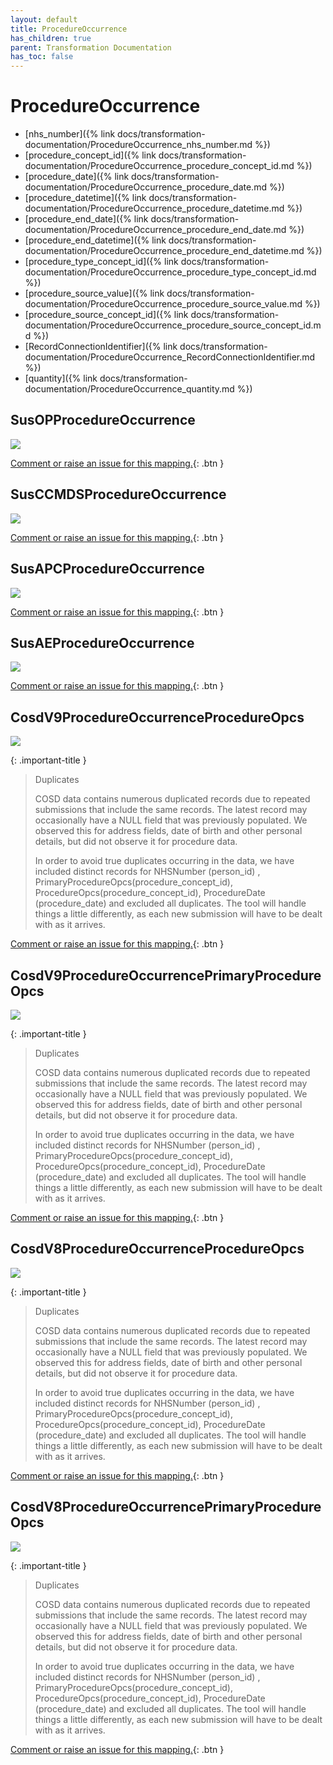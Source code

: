 ```yaml
---
layout: default
title: ProcedureOccurrence
has_children: true
parent: Transformation Documentation
has_toc: false
---
```


# ProcedureOccurrence
* [nhs_number]({% link docs/transformation-documentation/ProcedureOccurrence_nhs_number.md %})
* [procedure_concept_id]({% link docs/transformation-documentation/ProcedureOccurrence_procedure_concept_id.md %})
* [procedure_date]({% link docs/transformation-documentation/ProcedureOccurrence_procedure_date.md %})
* [procedure_datetime]({% link docs/transformation-documentation/ProcedureOccurrence_procedure_datetime.md %})
* [procedure_end_date]({% link docs/transformation-documentation/ProcedureOccurrence_procedure_end_date.md %})
* [procedure_end_datetime]({% link docs/transformation-documentation/ProcedureOccurrence_procedure_end_datetime.md %})
* [procedure_type_concept_id]({% link docs/transformation-documentation/ProcedureOccurrence_procedure_type_concept_id.md %})
* [procedure_source_value]({% link docs/transformation-documentation/ProcedureOccurrence_procedure_source_value.md %})
* [procedure_source_concept_id]({% link docs/transformation-documentation/ProcedureOccurrence_procedure_source_concept_id.md %})
* [RecordConnectionIdentifier]({% link docs/transformation-documentation/ProcedureOccurrence_RecordConnectionIdentifier.md %})
* [quantity]({% link docs/transformation-documentation/ProcedureOccurrence_quantity.md %})

## SusOPProcedureOccurrence
<a href="SusOPProcedureOccurrence.svg" target="_blank"><img src="SusOPProcedureOccurrence.svg" /></a>

[Comment or raise an issue for this mapping.](https://github.com/answerdigital/oxford-omop-data-mapper/issues/new?title=SusOPProcedureOccurrence%20mapping){: .btn }
## SusCCMDSProcedureOccurrence
<a href="SusCCMDSProcedureOccurrence.svg" target="_blank"><img src="SusCCMDSProcedureOccurrence.svg" /></a>

[Comment or raise an issue for this mapping.](https://github.com/answerdigital/oxford-omop-data-mapper/issues/new?title=SusCCMDSProcedureOccurrence%20mapping){: .btn }
## SusAPCProcedureOccurrence
<a href="SusAPCProcedureOccurrence.svg" target="_blank"><img src="SusAPCProcedureOccurrence.svg" /></a>

[Comment or raise an issue for this mapping.](https://github.com/answerdigital/oxford-omop-data-mapper/issues/new?title=SusAPCProcedureOccurrence%20mapping){: .btn }
## SusAEProcedureOccurrence
<a href="SusAEProcedureOccurrence.svg" target="_blank"><img src="SusAEProcedureOccurrence.svg" /></a>

[Comment or raise an issue for this mapping.](https://github.com/answerdigital/oxford-omop-data-mapper/issues/new?title=SusAEProcedureOccurrence%20mapping){: .btn }
## CosdV9ProcedureOccurrenceProcedureOpcs
<a href="CosdV9ProcedureOccurrenceProcedureOpcs.svg" target="_blank"><img src="CosdV9ProcedureOccurrenceProcedureOpcs.svg" /></a>

{: .important-title }
> Duplicates
>
> COSD data contains numerous duplicated records due to repeated submissions that include the same records.  The latest record may occasionally have a NULL field that was previously populated.  We observed this for address fields, date of birth and other personal details, but did not observe it for procedure data.
>
> In order to avoid true duplicates occurring in the data, we have included distinct records for  NHSNumber (person_id) , PrimaryProcedureOpcs(procedure_concept_id), ProcedureOpcs(procedure_concept_id), ProcedureDate (procedure_date) and excluded all duplicates.  The tool will handle things a little differently, as each new submission will have to be dealt with as it arrives.
>

[Comment or raise an issue for this mapping.](https://github.com/answerdigital/oxford-omop-data-mapper/issues/new?title=CosdV9ProcedureOccurrenceProcedureOpcs%20mapping){: .btn }
## CosdV9ProcedureOccurrencePrimaryProcedureOpcs
<a href="CosdV9ProcedureOccurrencePrimaryProcedureOpcs.svg" target="_blank"><img src="CosdV9ProcedureOccurrencePrimaryProcedureOpcs.svg" /></a>

{: .important-title }
> Duplicates
>
> COSD data contains numerous duplicated records due to repeated submissions that include the same records.  The latest record may occasionally have a NULL field that was previously populated.  We observed this for address fields, date of birth and other personal details, but did not observe it for procedure data.
>
> In order to avoid true duplicates occurring in the data, we have included distinct records for  NHSNumber (person_id) , PrimaryProcedureOpcs(procedure_concept_id), ProcedureOpcs(procedure_concept_id), ProcedureDate (procedure_date) and excluded all duplicates.  The tool will handle things a little differently, as each new submission will have to be dealt with as it arrives.
>

[Comment or raise an issue for this mapping.](https://github.com/answerdigital/oxford-omop-data-mapper/issues/new?title=CosdV9ProcedureOccurrencePrimaryProcedureOpcs%20mapping){: .btn }
## CosdV8ProcedureOccurrenceProcedureOpcs
<a href="CosdV8ProcedureOccurrenceProcedureOpcs.svg" target="_blank"><img src="CosdV8ProcedureOccurrenceProcedureOpcs.svg" /></a>

{: .important-title }
> Duplicates
>
> COSD data contains numerous duplicated records due to repeated submissions that include the same records.  The latest record may occasionally have a NULL field that was previously populated.  We observed this for address fields, date of birth and other personal details, but did not observe it for procedure data.
>
> In order to avoid true duplicates occurring in the data, we have included distinct records for  NHSNumber (person_id) , PrimaryProcedureOpcs(procedure_concept_id), ProcedureOpcs(procedure_concept_id), ProcedureDate (procedure_date) and excluded all duplicates.  The tool will handle things a little differently, as each new submission will have to be dealt with as it arrives.
>

[Comment or raise an issue for this mapping.](https://github.com/answerdigital/oxford-omop-data-mapper/issues/new?title=CosdV8ProcedureOccurrenceProcedureOpcs%20mapping){: .btn }
## CosdV8ProcedureOccurrencePrimaryProcedureOpcs
<a href="CosdV8ProcedureOccurrencePrimaryProcedureOpcs.svg" target="_blank"><img src="CosdV8ProcedureOccurrencePrimaryProcedureOpcs.svg" /></a>

{: .important-title }
> Duplicates
>
> COSD data contains numerous duplicated records due to repeated submissions that include the same records.  The latest record may occasionally have a NULL field that was previously populated.  We observed this for address fields, date of birth and other personal details, but did not observe it for procedure data.
>
> In order to avoid true duplicates occurring in the data, we have included distinct records for  NHSNumber (person_id) , PrimaryProcedureOpcs(procedure_concept_id), ProcedureOpcs(procedure_concept_id), ProcedureDate (procedure_date) and excluded all duplicates.  The tool will handle things a little differently, as each new submission will have to be dealt with as it arrives.
>

[Comment or raise an issue for this mapping.](https://github.com/answerdigital/oxford-omop-data-mapper/issues/new?title=CosdV8ProcedureOccurrencePrimaryProcedureOpcs%20mapping){: .btn }
